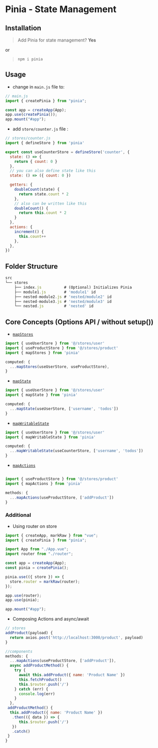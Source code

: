 # Pinia - State Management

## Installation

> Add Pinia for state management? **Yes**

or

> `npm i pinia`

## Usage

- change in `main.js` file to:

```jsx
// main.js
import { createPinia } from "pinia";

const app = createApp(App);
app.use(createPinia());
app.mount("#app");
```

- add `store/counter.js` file :

```jsx
// stores/counter.js
import { defineStore } from 'pinia'

export const useCounterStore = defineStore('counter', {
  state: () => {
    return { count: 0 }
  },
  // you can also define state like this
  state: () => ({ count: 0 })

  getters: {
    doubleCount(state) {
      return state.count * 2
    },
    // also can be written like this
    doubleCount() {
      return this.count * 2
    }
  },
  actions: {
    increment() {
      this.count++
    },
  },
})
```

## Folder Structure

```jsx
src
└── stores
    ├── index.js          # (Optional) Initializes Pinia
    ├── module1.js        # 'module1' id
    ├── nested-module2.js # 'nested/module2' id
    ├── nested-module3.js # 'nested/module3' id
    └── nested.js         # 'nested' id
```

## Core Concepts (Options API / without setup())

- [`mapStores`](https://pinia.vuejs.org/cookbook/options-api.html#giving-access-to-the-whole-store)

```jsx
import { useUserStore } from '@/stores/user'
import { useProductStore } from '@/stores/product'
import { mapStores } from 'pinia'

computed: {
  ...mapStores(useUserStore, useProductStore),
}
```

- [`mapState`](https://pinia.vuejs.org/core-concepts/state.html#usage-with-the-options-api)

```jsx
import { useUserStore } from '@/stores/user'
import { mapState } from 'pinia'

computed: {
  ...mapState(useUserStore, ['username', 'todos'])
}
```

- [`mapWritableState`](https://pinia.vuejs.org/core-concepts/state.html#modifiable-state)

```jsx
import { useUserStore } from '@/stores/user'
import { mapWritableState } from 'pinia'

computed: {
  ...mapWritableState(useCounterStore, ['username', 'todos'])
}
```

- [`mapActions`](https://pinia.vuejs.org/core-concepts/actions.html#without-setup)

```jsx

import { useProductStore } from '@/stores/product'
import { mapActions } from 'pinia'

methods: {
  ...mapActions(useProductStore, ['addProduct'])
}
```

### Additional

- Using router on store

```jsx
import { createApp, markRaw } from "vue";
import { createPinia } from "pinia";

import App from "./App.vue";
import router from "./router";

const app = createApp(App);
const pinia = createPinia();

pinia.use(({ store }) => {
  store.router = markRaw(router);
});

app.use(router);
app.use(pinia);

app.mount("#app");
```

- Composing Actions and async/await

```jsx
// stores
addProduct(payload) {
  return axios.post('http://localhost:3000/product', payload)
}

//components
methods: {
  ...mapActions(useProductStore, ['addProduct']),
  async addProductMethod() {
    try {
      await this.addProduct({ name: 'Product Name' })
      this.fetchProduct()
      this.$router.push('/')
    } catch (err) {
      console.log(err)
    }
  },
 addProductMethod() {
  this.addProduct({ name: 'Product Name' })
   .then(({ data }) => {
      this.$router.push('/')
   })
   .catch()
 }
}
```
